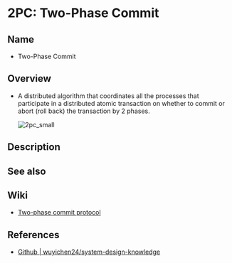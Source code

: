 # 2PC: Two-Phase Commit

## Name
- Two-Phase Commit

## Overview
- A distributed algorithm that coordinates all the processes that participate in a distributed atomic transaction on whether to commit or abort (roll back) the transaction by 2 phases.

  ![2pc_small](https://user-images.githubusercontent.com/8989447/198064648-b06742be-f365-4cc0-89af-0f3e448f8fb2.png)

## Description

## See also

## Wiki
- [Two-phase commit protocol](https://en.wikipedia.org/wiki/Two-phase_commit_protocol)

## References
- [Github | wuyichen24/system-design-knowledge](https://github.com/wuyichen24/system-design-knowledge/blob/master/patterns/transaction_patterns/Two_Phase_Commit.md)
